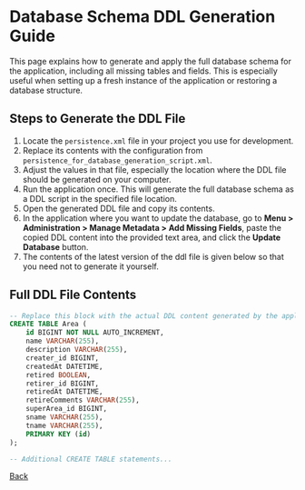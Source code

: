 # Database Schema DDL Generation Guide

This page explains how to generate and apply the full database schema for the application, including all missing tables and fields. This is especially useful when setting up a fresh instance of the application or restoring a database structure.

## Steps to Generate the DDL File

1. Locate the `persistence.xml` file in your project you use for development.
2. Replace its contents with the configuration from `persistence_for_database_generation_script.xml`.
3. Adjust the values in that file, especially the location where the DDL file should be generated on your computer.
4. Run the application once. This will generate the full database schema as a DDL script in the specified file location.
5. Open the generated DDL file and copy its contents.
6. In the application where you want to update the database, go to **Menu > Administration > Manage Metadata > Add Missing Fields**, paste the copied DDL content into the provided text area, and click the **Update Database** button.
7. The contents of the latest version of the ddl file is given below so that you need not to generate it yourself.


## Full DDL File Contents

```sql
-- Replace this block with the actual DDL content generated by the application
CREATE TABLE Area (
    id BIGINT NOT NULL AUTO_INCREMENT,
    name VARCHAR(255),
    description VARCHAR(255),
    creater_id BIGINT,
    createdAt DATETIME,
    retired BOOLEAN,
    retirer_id BIGINT,
    retiredAt DATETIME,
    retireComments VARCHAR(255),
    superArea_id BIGINT,
    sname VARCHAR(255),
    tname VARCHAR(255),
    PRIMARY KEY (id)
);

-- Additional CREATE TABLE statements...
```



[Back](https://github.com/hmislk/hmis/wiki/Installation-Manual)